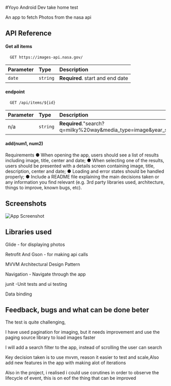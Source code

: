#Yoyo Android Dev take home test

An app to fetch Photos from the nasa api





## API Reference

#### Get all items

```http
  GET https://images-api.nasa.gov/
```

| Parameter | Type     | Description                |
| :-------- | :------- | :------------------------- |
| `date` | `string` | **Required**. start and end date |

#### endpoint

```http
  GET /api/items/${id}
```

| Parameter | Type     | Description                       |
| :-------- | :------- | :-------------------------------- |
| n/a     | `string` | **Required**."search?q=milky%20way&media_type=image&year_start=2017&year_end=2019" |

#### add(num1, num2)

Requirements
● When opening the app, users should see a list of results including image, title, center
and date;
● When selecting one of the results, users should be presented with a details screen
containing image, title, description, center and date;
● Loading and error states should be handled properly;
● Include a README file explaining the main decisions taken or any information you
find relevant (e.g. 3rd party libraries used, architecture, things to improve, known
bugs, etc).

## Screenshots

![App Screenshot](https://via.placeholder.com/468x300?text=App+Screenshot+Here)


## Libraries used



Glide - for displaying photos

Retrofit And Gson - for making api calls

 MVVM Architectural Design Pattern

 Navigation - Navigate through the app

  junit -Unit tests and ui testing

  Data binding
  

## Feedback, bugs and what can be done beter

The test is quite challenging,

I have used pagination for imaging, but it needs improvement and use the paging source library to load images faster

I will add a search filter to the app, instead of scrolling the user can search

Key decision taken is to use mvvm, reason it easier to test and scale,Also add new features in the app with making alot of iterations

Also in the project, i realised i could use corutines in order to observe the lifecycle of event, this is on eof the thing that can be improved

